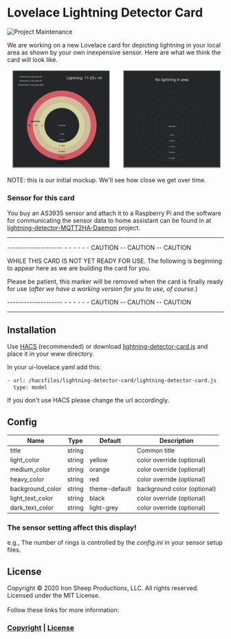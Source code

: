 # Lovelace Lightning Detector Card

![Project Maintenance][maintenance-shield]

We are working on a new Lovelace card for depicting lightning in your local area as shown by your own inexpensive sensor.  Here are what we think the card will look like.

![Discovered by Home Assistant](Docs/images/goal-cards.png)


NOTE: this is our initial mockup. We'll see how close we get over time. 

### Sensor for this card

You buy an AS3935 sensor and attach it to a Raspberry Pi and the software for communicating the sensor data to home assistant can be found in at [lightning-detector-MQTT2HA-Daemon](https://github.com/ironsheep/lightning-detector-MQTT2HA-Daemon) project.

-----

-------------------- - - - - - -  CAUTION -- CAUTION -- CAUTION

WHILE THIS CARD IS NOT YET READY FOR USE. The following is beginning to appear here as we are building the card for you.

Please be patient, this marker will be removed when the card is finally ready for use (*after we have a working version for you to use, of course.*)

-------------------- - - - - - -  CAUTION -- CAUTION -- CAUTION

-----

## Installation

Use [HACS](https://github.com/custom-components/hacs) (recommended)
or download [lightning-detector-card.js](https://github.com/ironsheep/lovelace-lightning-detector-card/raw/master/lightning-detector-card.js) and place it in your www directory.

In your ui-lovelace.yaml add this:

```
- url: /hacsfiles/lightning-detector-card/lightning-detector-card.js
  type: model
```

If you don't use HACS please change the url accordingly.

## Config

| Name             | Type   | Default | Description                                      |
|------------------|--------|---------|--------------------------------------------------|
| title            | string |         | Common title                                     |
| light_color             | string    | yellow       | color override (optional)                                    |
| medium_color              | string    | orange     | color override (optional)                                    |
| heavy_color           | string |     red    | color override (optional)                          |
| background_color | string |     theme-default    | background color (optional) |
| light\_text_color           | string |     black   | color override (optional)                          |
| dark\_text_color           | string |      light-grey     | color override (optional)                          |               

### The sensor setting affect this display!
e.g., The number of rings is controlled by the *config.ini* in your sensor setup files.

## License

Copyright © 2020 Iron Sheep Productions, LLC. All rights reserved.<br />
Licensed under the MIT License. <br>
<br>
Follow these links for more information:
### [Copyright](copyright) | [License](LICENSE)

[maintenance-shield]: https://img.shields.io/badge/maintainer-S%20M%20Moraco%20%40ironsheepbiz-blue.svg?style=for-the-badge